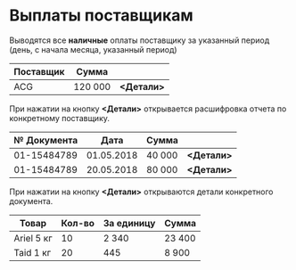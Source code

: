 # Выплаты поставщикам

Выводятся все **наличные** оплаты поставщику за указанный период (день, с начала месяца, указанный период)

Поставщик | Сумма |  |
------------------------|----------|----|
ACG| 120 000 | **<Детали>** |

При нажатии на кнопку **<Детали>** открывается расшифровка отчета по конкретному поставщику.

№ Документа | Дата | Сумма | |
---|---|---|---|
01-15484789 | 01.05.2018| 40 000 | **<Детали>** |
01-15484789 | 20.05.2018| 80 000 | **<Детали>** |

При нажатии на кнопку **<Детали>** открываются детали конкретного документа.

Товар | Кол-во | За единицу | Сумма |
---|---|---|---|
Ariel 5 кг | 10 | 2 340 | 23 400 |
Taid 1 кг | 20 | 445 | 8 900 |